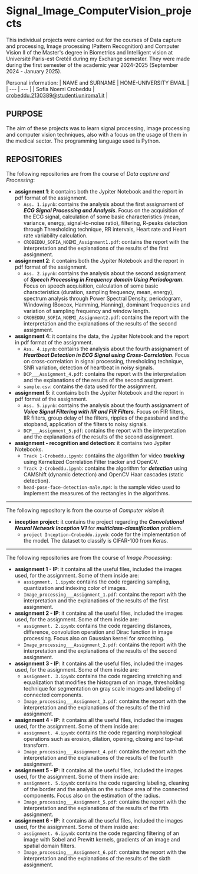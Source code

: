 # Signal_Image_ComputerVision_projects

This individual projects were carried out for the courses of Data capture and processing, Image processing (Pattern Recognition) and Computer Vision II of the Master's degree in Biometrics and Intelligent vision at Université Paris-est Cretéil during my Exchange semester. They were made during the first semester of the academic year 2024-2025 (September 2024 - January 2025).

Personal information:
| NAME and SURNAME | HOME-UNIVERSITY EMAIL |
| --- | --- |
| Sofia Noemi Crobeddu | crobeddu.2130389@studenti.uniroma1.it | 

## PURPOSE

The aim of these projects was to learn signal processing, image processing and computer vision techniques, also with a focus on the usage of them in the medical sector. The programming language used is Python.

## REPOSITORIES

The following repositories are from the course of *Data capture and Processing*:
- **assignment 1**: it contains both the Jypiter Notebook and the report in pdf format of the assignment.
  - `Ass. 1.ipynb`: contains the analysis about the first assignament of ***ECG Signal Processing and Analysis***. Focus on the acquisition of the ECG signal, calculation of some basic characteristics (mean, variance, energy, signal-to-noise ratio), filtering, R-peaks detection through Thresholding technique, RR intervals, Heart rate and Heart rate variability calculation. 
  - `CROBEDDU_SOFIA_NOEMI_Assignment1.pdf`: contains the report with the interpretation and the explanations of the results of the first assignment.
- **assignment 2**: it contains both the Jypiter Notebook and the report in pdf format of the assignment.
  - `Ass. 2.ipynb`: contains the analysis about the second assignament of ***Speech Processing in Frequency domain Using Periodogram***. Focus on speech acquisition, calculation of some basic characteristics (duration, sampling frequency, mean, energy), spectrum analysis through Power Spectral Density, periodogram, Windowing (Boxcox, Hamming, Hanning), dominant frequencies and variation of sampling frequency and window length.
  - `CROBEDDU_SOFIA_NOEMI_Assignment2.pdf`: contains the report with the interpretation and the explanations of the results of the second assignment.
- **assignment 4**: it contains the data, the Jypiter Notebook and the report in pdf format of the assignment.
  - `Ass. 4.ipynb`: contains the analysis about the fourth assignament of ***Heartbeat Detection in ECG Signal using Cross-Correlation***. Focus on cross-correlation in signal processing, thresholding technique, SNR variation, detection of heartbeat in noisy signals.
  - `DCP___Assignment_4.pdf`: contains the report with the interpretation and the explanations of the results of the second assignment.
  - `sample.csv`: contains the data used for the assignment.
- **assignment 5**: it contains both the Jypiter Notebook and the report in pdf format of the assignment.
  - `Ass. 5.ipynb`: contains the analysis about the fourth assignament of ***Voice Signal Filtering with IIR and FIR Filters***. Focus on FIR filters, IIR filters, group delay of the filters, ripples of the passband and the stopband, application of the filters to noisy signals.
  - `DCP___Assignment_5.pdf`: contains the report with the interpretation and the explanations of the results of the second assignment.
- **assignment - recognition and detection**: it contains two Jypiter Notebooks.
  - `Track 1-Crobeddu.ipynb`: contains the algorithm for video ***tracking*** using Kernelized Correlation Filter tracker and OpenCV.
  - `Track 2-Crobeddu.ipynb`: contains the algorithm for ***detection*** using CAMShift (dynamic detection) and OpenCV Haar cascades (static detection).
  - `head-pose-face-detection-male.mp4`: is the sample video used to implement the measures of the rectangles in the algorithms.
-------------------------------------------------------------------------------------------------------------------------------------------------------------------------------------------------------------
The following repository is from the course of *Computer vision II*:
- **inception project**: it contains the project regarding the ***Convolutional Neural Network Inception V1*** for ***multiclass-classification*** problem.
  - `project Inception-Crobeddu.ipynb`: code for the implementation of the model. The dataset to classify is CIFAR-100 from Keras.
-------------------------------------------------------------------------------------------------------------------------------------------------------------------------------------------------------------
The following repositories are from the course of *Image Processing*:
- **assignment 1 - IP**: it contains all the useful files, included the images used, for the assignment. Some of them inside are:
  - `assignment. 1.ipynb`: contains the code regarding sampling, quantization and indexing color of images.   
  - `Image_processing___Assignment_1.pdf`: contains the report with the interpretation and the explanations of the results of the first assignment.
- **assignment 2 - IP**: it contains all the useful files, included the images used, for the assignment. Some of them inside are:
  - `assignment. 2.ipynb`: contains the code regarding distances, difference, convolution operation and Dirac function in image processing. Focus also on Gaussian kernel for smoothing.  
  - `Image_processing___Assignment_2.pdf`: contains the report with the interpretation and the explanations of the results of the second assignment.
- **assignment 3 - IP**: it contains all the useful files, included the images used, for the assignment. Some of them inside are:
  - `assignment. 3.ipynb`: contains the code regarding stretching and equalization that modifies the histogram of an image, thresholding technique for segmentation on gray scale images and labeling of connected components.
  - `Image_processing___Assignment_3.pdf`: contains the report with the interpretation and the explanations of the results of the third assignment.
- **assignment 4 - IP**: it contains all the useful files, included the images used, for the assignment. Some of them inside are:
  - `assignment. 4.ipynb`: contains the code regarding morphological operations such as erosion, dilation, opening, closing and top-hat transform. 
  - `Image_processing___Assignment_4.pdf`: contains the report with the interpretation and the explanations of the results of the fourth assignment.
- **assignment 5 - IP**: it contains all the useful files, included the images used, for the assignment. Some of them inside are:
  - `assignment. 5.ipynb`: contains the code regarding labeling, cleaning of the border and the analysis on the surface area of the connected components. Focus also on the estimation of the radius.   
  - `Image_processing___Assignment_5.pdf`: contains the report with the interpretation and the explanations of the results of the fifth assignment.
- **assignment 6 - IP**: it contains all the useful files, included the images used, for the assignment. Some of them inside are:
  - `assignment. 6.ipynb`: contains the code regarding filtering of an image with Sobel and Prewitt kernels, gradients of an image and spatial domain filters.   
  - `Image_processing___Assignment_6.pdf`: contains the report with the interpretation and the explanations of the results of the sixth assignment.
